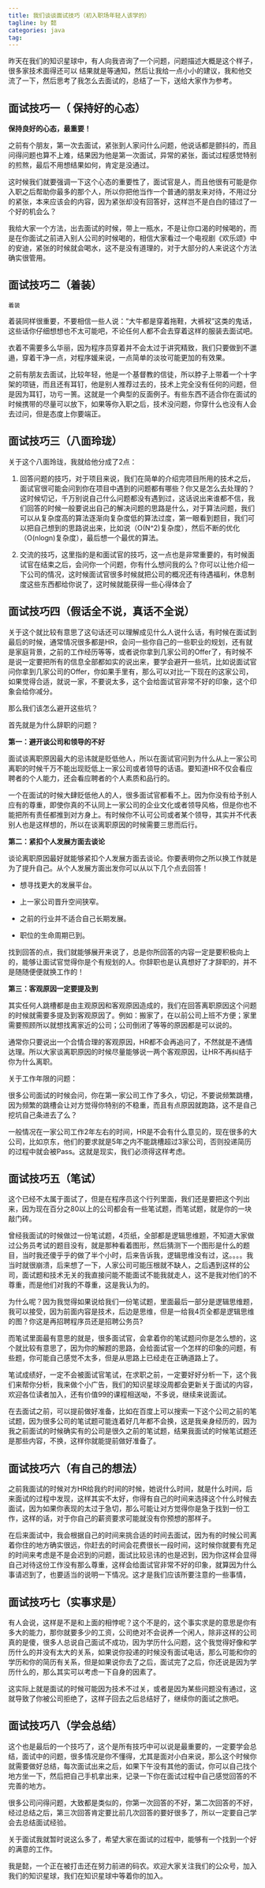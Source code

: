 ```yaml
---
title: 我们谈谈面试技巧（初入职场年轻人该学的）
tagline: by 懿
categories: java
tag:
---
```

昨天在我们的知识星球中，有人向我咨询了一个问题，问题描述大概是这个样子，很多家技术面得还可以 结果就是等通知，然后让我给一点小小的建议，我和他交流了一下，然后思考了我怎么去面试的，总结了一下，送给大家作为参考。
<!--more-->

## 面试技巧一（ 保持好的心态）

**保持良好的心态，最重要！**

之前有个朋友，第一次去面试，紧张到人家问什么问题，他说话都是颤抖的，而且问得问题也算不上难，结果因为他是第一次面试，异常的紧张，面试过程感觉特别的煎熬，最后不用想结果如何，肯定是没通过。

这时候我们就要强调一下这个心态的重要性了，面试官是人，而且他很有可能是你入职之后帮助你最多的那个人，所以你把他当作一个普通的朋友来对待，不用过分的紧张，本来应该会的内容，因为紧张却没有回答好，这样岂不是白白的错过了一个好的机会么？

我给大家一个方法，出去面试的时候，带上一瓶水，不是让你口渴的时候喝的，而是在你面试之前进入别人公司的时候喝的，相信大家看过一个电视剧《欢乐颂》中的安迪，紧张的时候就会喝水，这不是没有道理的，对于大部分的人来说这个方法确实很管用。

## 面试技巧二（着装）

`着装`

着装同样很重要，不要相信一些人说：“大牛都是穿着拖鞋，大裤衩”这类的鬼话，这些话你仔细想想也不太可能吧，不论任何人都不会去穿着这样的服装去面试吧。

衣着不需要多么华丽，因为程序员穿着并不会太过于讲究精致，我们只要做到不邋遢，穿着干净一点，对程序媛来说，一点简单的淡妆可能更加的有效果。

之前有朋友去面试，比较年轻，他是一个基督教的信徒，所以脖子上带着一个十字架的项链，而且还有耳钉，他是别人推荐过去的，技术上完全没有任何的问题，但是因为耳钉，功亏一篑。这就是一个典型的反面例子。有些东西不适合你在面试的时候携带的尽量可以放下，如果等你入职之后，技术没问题，你穿什么也没有人会去过问，但是态度上你要端正。


## 面试技巧三（八面玲珑）

关于这个八面玲珑，我就给他分成了2点：

1. 回答问题的技巧，对于项目来说，我们在简单的介绍完项目所用的技术之后，面试官很可能会问到你在项目中遇到的问题都有哪些？你又是怎么去处理的？这时候切记，千万别说自己什么问题都没有遇到过，这话说出来谁都不信，我们回答的时候一般要说出自己的解决问题的思路是什么，对于算法问题，我们可以从复杂度高的算法逐渐向复杂度低的算法过度，第一眼看到题目，我们可以把自己想到的思路说出来，比如说（O(N^2)复杂度），然后不断的优化（O(nlogn)复杂度），最后想一个最优的算法。

2. 交流的技巧，这里指的是和面试官的技巧，这一点也是非常重要的，有时候面试官在结束之后，会问你一个问题，你有什么想问我的么？你可以让他介绍一下公司的情况，这时候面试官很多时候就把公司的概况还有待遇福利，休息制度这些东西都给你说了，这时候就能获得一些心得体会了

## 面试技巧四（假话全不说，真话不全说）

关于这个就比较有意思了这句话还可以理解成见什么人说什么话，有时候在面试到最后的时候，通常情况很多都是HR，会问一些你自己的一些职业的规划，还有就是家庭背景，之前的工作经历等等，或者说你拿到几家公司的Offer了，有时候不是说一定要把所有的信息全部都如实的说出来，要学会避开一些坑，比如说面试官问你拿到几家公司的Offer，你如果手里有，那么可以对比一下现在的这家公司，如果觉得合适，就说一家，不要说太多，这个会给面试官非常不好的印象，这个印象会给你减分。

那么我们该怎么避开这些坑？

首先就是为什么辞职的问题？

**第一：避开谈公司和领导的不好**

面试谈离职原因最大的忌讳就是贬低他人，所以在面试官问到为什么从上一家公司离职的时候千万不能出现贬低上一家公司或者领导的话语。要知道HR不仅会看应聘者的个人能力，还会看应聘者的个人素质和品行的。

一个在面试的时候大肆贬低他人的人，很多面试官都看不上。因为你没有给予别人应有的尊重，即使你真的不认同上一家公司的企业文化或者领导风格，但是你也不能把所有责任都推到对方身上。有时候你不认可公司或者某个领导，其实并不代表别人也是这样想的，所以在谈离职原因的时候需要三思而后行。

**第二：紧扣个人发展方面去谈论**

谈论离职原因最好就能够紧扣个人发展方面去谈论。你要表明你之所以换工作就是为了提升自己。从个人发展方面出发你可以从以下几个点去回答！

- 想寻找更大的发展平台。

- 上一家公司晋升空间狭窄。

- 之前的行业并不适合自己长期发展。

- 职位的生命周期已到。

找到回答的点，我们就能够展开来说了，总是你所回答的内容一定是要积极向上的，能够让面试官觉得你是个有规划的人。你辞职也是认真想好了才辞职的，并不是随随便便就换工作的！

**第三：客观原因一定要提及到**

其实任何人跳槽都是由主观原因和客观原因造成的，我们在回答离职原因这个问题的时候就需要多提及到客观原因了。例如：搬家了，在以前公司上班不方便；家里需要照顾所以就想找离家近的公司；公司倒闭了等等的原因都是可以说的。

通常你只要说出一个合情合理的客观原因，HR都不会再追问了，不然就是不通情达理。所以大家谈离职原因的时候尽量能够说一两个客观原因，让HR不再纠结于你为什么离职。

关于工作年限的问题：

很多公司面试的时候会问，你在第一家公司工作了多久，切记，不要说频繁跳槽，因为频繁的跳槽会让对方觉得你特别的不稳重，而且有点原因就跑路，这不是自己挖坑自己条进去了么？

一般情况在一家公司工作2年左右的时间，HR是不会有什么意见的，现在很多的大公司，比如京东，他们的要求就是5年之内不能跳槽超过3家公司，否则投递简历的过程中就会被Pass。这就是现实，我们必须得这样考虑。

## 面试技巧五（笔试）

这个已经不太属于面试了，但是在程序员这个行列里面，我们还是要把这个列出来，因为现在百分之80以上的公司都会有一些笔试题，而笔试题，就是你的一块敲门砖。

曾经我面试的时候做过一份笔试题，4页纸，全部都是逻辑思维题，不知道大家做过公务员考试的题目没有，就是那种看着图形，然后猜测下一个图形是什么的题目，当时我还傻乎乎的做了半个小时，后来告诉我，逻辑思维没有过，这。。。。我当时就很崩溃，后来想了一下，人家公司可能压根就不缺人，之后遇到这样的公司，面试题和技术无关的我直接问能不能面试不能我就走人，这不是我对他们的不尊重，而是他们对我的不尊重，这是我认为的。

为什么呢？因为我觉得如果说给我们一份笔试题，里面最后一部分是逻辑思维题，我可以接受，因为前面内容是技术，后边是思维，但是一给我4页全都是逻辑思维的图？你这是再招聘程序员还是招聘公务员?

而笔试里面最有意思的就是，很多面试官，会拿着你的笔试题问你是怎么想的，这个就比较有意思了，因为你的解题的思路，会给面试官一个怎样的印象的问题，有些题，你可能自己感觉不太多，但是从思路上已经走在正确道路上了。

笔试成绩好，一定不会被面试官笔试，在求职之前，一定要好好分析一下，这个我们来帮你分析，我来做个小广告，我们的知识星球没周都会更新关于面试的内容，欢迎各位读者加入，还有价值99的课程相送呦，不多说，继续来说面试。

在去面试之前，可以提前做好准备，比如在百度上可以搜索一下这个公司之前的笔试题，因为很多公司的笔试题可能连着好几年都不会换，这是我亲身经历的，因为我之前面试的时候确实有的公司是很久之前的笔试题，结果我面试的时候笔试题还是那些内容，不换，这样你就能提前做好准备了。

## 面试技巧六（有自己的想法）

之前我面试的时候对方HR给我约时间的时候，她说什么时间，就是什么时间，后来面试的过程中发现，这样其实不太好，你得有自己的时间来选择这个什么时候去面试，因为如果你表现的太过于急切，那么可能让对方觉得你是急于找到一份工作，这样的话，对于你自己的薪资要求可能就没有你预想的那样子。

在后来面试中，我会根据自己的时间来挑合适的时间去面试，因为有的时候公司离着你住的地方确实很远，你赶去的时间会花费很长一段时间，这时候你就要有充足的时间来考虑是不是会迟到的问题，面试比较忌讳的也是迟到，因为你这样会显得自己对待这份工作没有那么尊重，这样会给面试官非常不好的印象，就算因为什么事请迟到了，也要适当的说明一下情况。这才是我们应该所要注意的一些事情，

## 面试技巧七（实事求是）

有人会说，这样是不是和上面的相悖呢？这个不是的，这个事实求是的意思是你有多大的能力，那你就要多少的工资，公司绝对不会说养一个闲人，除非这样的公司真的是傻，很多人总说自己面试不成功，因为学历什么问题，这个我觉得好像和学历什么的并没有太大的关系，如果说你投递的时候没有面试电话，那么可能和你的学历和你的简历有关系，但是如果说你去了之后，面试完了之后，你还说是因为学历什么的，那么其实可以考虑一下自身的因素了。

这实际上就是面试的时候可能因为技术不过关，或者是因为某些问题没有通过，这就导致了你被公司拒绝了，这样子回去之后总结好了，继续你的面试之旅吧。

## 面试技巧八（学会总结）

这个也是最后的一个技巧了，这个是所有技巧中可以说是最重要的，一定要学会总结，面试中的问题，很多情况是你不懂得，尤其是面对小白来说，那么这个时候你就需要做好总结，每次面试出来之后，如果下午没有其他的面试，你可以自己找个地方坐一下，然后把自己手机拿出来，记录一下你在面试过程中自己感觉回答的不完善的地方。

很多公司问得问题，大致都是类似的，你第一次回答的不好，第二次回答的不好，经过总结之后，第三次回答肯定要比前几次回答的要好很多了，所以一定要自己学会去总结面试经验。

关于面试我就暂时说这么多了，希望大家在面试的过程中，能够有一个找到一个好的满意的工作。

我是懿，一个正在被打击还在努力前进的码农。欢迎大家关注我们的公众号，加入我们的知识星球，我们在知识星球中等着你的加入。



